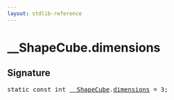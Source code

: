 ```yaml
---
layout: stdlib-reference
---
```


# __ShapeCube.dimensions

## Signature
<pre>
<span class='code_keyword'>static</span> <span class='code_keyword'>const</span> <span class="code_keyword">int</span> <a href="index.html" class="code_type">__ShapeCube</a>.<a href="dimensions.html" class="code_var">dimensions</a> = 3;
</pre>

